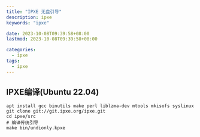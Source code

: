```yaml
---
title: "IPXE 无盘引导"
description: ipxe
keywords: "ipxe"

date: 2023-10-08T09:39:58+08:00
lastmod: 2023-10-08T09:39:58+08:00

categories:
  - ipxe
tags: 
  - ipxe
---
```


## IPXE编译(Ubuntu 22.04)
```shell
apt install gcc binutils make perl liblzma-dev mtools mkisofs syslinux
git clone git://git.ipxe.org/ipxe.git
cd ipxe/src
# 编译传统引导
make bin/undionly.kpxe
```